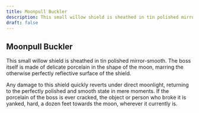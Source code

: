 ```yaml
---
title: Moonpull Buckler
description: This small willow shield is sheathed in tin polished mirror-smooth. The boss itself is made of delicate porcelain in the shape of the moon, marring the otherwise perfectly reflective surface of the...
draft: false
---
```


## Moonpull Buckler

This small willow shield is sheathed in tin polished mirror-smooth. The boss itself is made of delicate porcelain in the shape of the moon, marring the otherwise perfectly reflective surface of the shield.

Any damage to this shield quickly reverts under direct moonlight, returning to the perfectly polished and smooth state in mere moments. If the porcelain of the boss is ever cracked, the object or person who broke it is yanked, hard, a dozen feet towards the moon, wherever it currently is.
